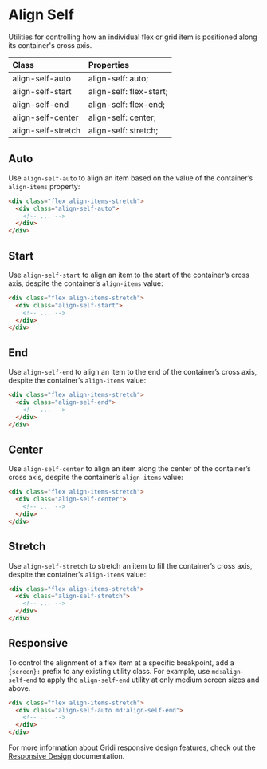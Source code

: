 # Align Self

Utilities for controlling how an individual flex or grid item is positioned along its container's cross axis.

| Class              | Properties              |
| :----------------- | :---------------------- |
| align-self-auto    | align-self: auto;       |
| align-self-start   | align-self: flex-start; |
| align-self-end     | align-self: flex-end;   |
| align-self-center  | align-self: center;     |
| align-self-stretch | align-self: stretch;    |

## Auto

Use `align-self-auto` to align an item based on the value of the container’s `align-items` property:


```html
<div class="flex align-items-stretch">
  <div class="align-self-auto">
    <!-- ... -->
  </div>
</div>
```

## Start

Use `align-self-start` to align an item to the start of the container’s cross axis, despite the container’s `align-items` value:

```html
<div class="flex align-items-stretch">
  <div class="align-self-start">
    <!-- ... -->
  </div>
</div>
```

## End

Use `align-self-end` to align an item to the end of the container’s cross axis, despite the container’s `align-items` value:

```html
<div class="flex align-items-stretch">
  <div class="align-self-end">
    <!-- ... -->
  </div>
</div>
```

## Center

Use `align-self-center` to align an item along the center of the container’s cross axis, despite the container’s `align-items` value:

```html
<div class="flex align-items-stretch">
  <div class="align-self-center">
    <!-- ... -->
  </div>
</div>
```

## Stretch

Use `align-self-stretch` to stretch an item to fill the container’s cross axis, despite the container’s `align-items` value:

```html
<div class="flex align-items-stretch">
  <div class="align-self-stretch">
    <!-- ... -->
  </div>
</div>
```

## Responsive

To control the alignment of a flex item at a specific breakpoint, add a `{screen}:` prefix to any existing utility class. For example, use `md:align-self-end` to apply the `align-self-end` utility at only medium screen sizes and above.

```html
<div class="flex align-items-stretch">
  <div class="align-self-auto md:align-self-end">
    <!-- ... -->
  </div>
</div>
```

For more information about Gridi responsive design features, check out the <a href="/gridi/guide/responsive-design.html">Responsive Design</a> documentation.

